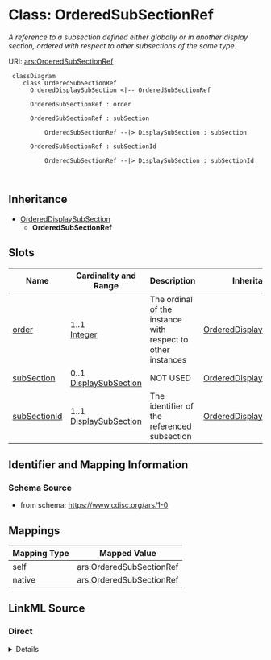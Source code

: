 # Class: OrderedSubSectionRef


_A reference to a subsection defined either globally or in another display section, ordered with respect to other subsections of the same type._





URI: [ars:OrderedSubSectionRef](https://www.cdisc.org/ars/1-0/OrderedSubSectionRef)




```mermaid
 classDiagram
    class OrderedSubSectionRef
      OrderedDisplaySubSection <|-- OrderedSubSectionRef
      
      OrderedSubSectionRef : order
        
      OrderedSubSectionRef : subSection
        
          OrderedSubSectionRef --|> DisplaySubSection : subSection
        
      OrderedSubSectionRef : subSectionId
        
          OrderedSubSectionRef --|> DisplaySubSection : subSectionId
        
      
```




## Inheritance
* [OrderedDisplaySubSection](OrderedDisplaySubSection.md)
    * **OrderedSubSectionRef**



## Slots

| Name | Cardinality and Range | Description | Inheritance |
| ---  | --- | --- | --- |
| [order](order.md) | 1..1 <br/> [Integer](Integer.md) | The ordinal of the instance with respect to other instances | [OrderedDisplaySubSection](OrderedDisplaySubSection.md) |
| [subSection](subSection.md) | 0..1 <br/> [DisplaySubSection](DisplaySubSection.md) | NOT USED | [OrderedDisplaySubSection](OrderedDisplaySubSection.md) |
| [subSectionId](subSectionId.md) | 1..1 <br/> [DisplaySubSection](DisplaySubSection.md) | The identifier of the referenced subsection | [OrderedDisplaySubSection](OrderedDisplaySubSection.md) |









## Identifier and Mapping Information







### Schema Source


* from schema: https://www.cdisc.org/ars/1-0





## Mappings

| Mapping Type | Mapped Value |
| ---  | ---  |
| self | ars:OrderedSubSectionRef |
| native | ars:OrderedSubSectionRef |





## LinkML Source

<!-- TODO: investigate https://stackoverflow.com/questions/37606292/how-to-create-tabbed-code-blocks-in-mkdocs-or-sphinx -->

### Direct

<details>
```yaml
name: OrderedSubSectionRef
description: A reference to a subsection defined either globally or in another display
  section, ordered with respect to other subsections of the same type.
from_schema: https://www.cdisc.org/ars/1-0
rank: 1000
is_a: OrderedDisplaySubSection
slot_usage:
  subSection:
    name: subSection
    description: NOT USED
    domain_of:
    - OrderedDisplaySubSection
    value_presence: ABSENT
  subSectionId:
    name: subSectionId
    domain_of:
    - OrderedDisplaySubSection
    required: true
    value_presence: PRESENT
defining_slots:
- subSectionId

```
</details>

### Induced

<details>
```yaml
name: OrderedSubSectionRef
description: A reference to a subsection defined either globally or in another display
  section, ordered with respect to other subsections of the same type.
from_schema: https://www.cdisc.org/ars/1-0
rank: 1000
is_a: OrderedDisplaySubSection
slot_usage:
  subSection:
    name: subSection
    description: NOT USED
    domain_of:
    - OrderedDisplaySubSection
    value_presence: ABSENT
  subSectionId:
    name: subSectionId
    domain_of:
    - OrderedDisplaySubSection
    required: true
    value_presence: PRESENT
attributes:
  order:
    name: order
    description: The ordinal of the instance with respect to other instances.
    from_schema: https://www.cdisc.org/ars/1-0
    rank: 1000
    alias: order
    owner: OrderedSubSectionRef
    domain_of:
    - OrderedListItem
    - OrderedGroupingFactor
    - OrderedDisplay
    - OrderedDisplaySubSection
    - WhereClause
    range: integer
    required: true
  subSection:
    name: subSection
    description: NOT USED
    from_schema: https://www.cdisc.org/ars/1-0
    rank: 1000
    alias: subSection
    owner: OrderedSubSectionRef
    domain_of:
    - OrderedDisplaySubSection
    range: DisplaySubSection
    inlined: true
    value_presence: ABSENT
  subSectionId:
    name: subSectionId
    description: The identifier of the referenced subsection.
    from_schema: https://www.cdisc.org/ars/1-0
    rank: 1000
    alias: subSectionId
    owner: OrderedSubSectionRef
    domain_of:
    - OrderedDisplaySubSection
    range: DisplaySubSection
    required: true
    inlined: false
    value_presence: PRESENT
defining_slots:
- subSectionId

```
</details>